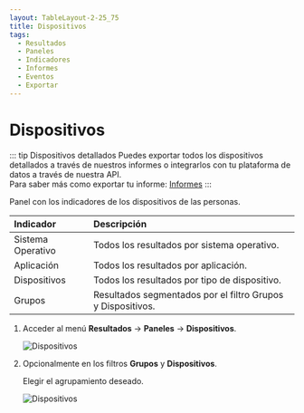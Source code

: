 ```yaml
---
layout: TableLayout-2-25_75
title: Dispositivos
tags:
  - Resultados
  - Paneles
  - Indicadores
  - Informes
  - Eventos
  - Exportar
---
```


# Dispositivos

::: tip Dispositivos detallados
Puedes exportar todos los dispositivos detallados a través de nuestros informes o integrarlos con tu plataforma de datos a través de nuestra API.<br>
Para saber más como exportar tu informe: [Informes](../reports/global)
:::

Panel con los indicadores de los dispositivos de las personas.

| Indicador         | Descripción                                                 |
| :---------------- | :---------------------------------------------------------- |
| Sistema Operativo | Todos los resultados por sistema operativo.                 |
| Aplicación        | Todos los resultados por aplicación.                        |
| Dispositivos      | Todos los resultados por tipo de dispositivo.               |
| Grupos            | Resultados segmentados por el filtro Grupos y Dispositivos. |

1. Acceder al menú **Resultados** -> **Paneles** -> **Dispositivos**.

   ![Dispositivos](https://cdn.phishx.io/phishx-docs/images/phishx_results_dashboards_devices_01.webp)

2. Opcionalmente en los filtros **Grupos** y **Dispositivos**.

   Elegir el agrupamiento deseado.

   ![Dispositivos](https://cdn.phishx.io/phishx-docs/images/phishx_results_dashboards_devices_02.webp)
